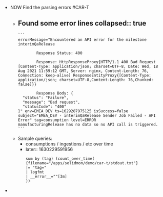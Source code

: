 - NOW Find the parsing errors #CAR-T
	- Found some error lines
	  collapsed:: true
		-
		  ```
		  errorMessage="Encountered an API error for the milestone interimQaRelease 
		  
		          Response Status: 400 
		  
		          Response: HttpResponseProxy{HTTP/1.1 400 Bad Request [Content-Type: application/json; charset=UTF-8, Date: Wed, 18 Aug 2021 11:59:12 GMT, Server: nginx, Content-Length: 76, Connection: keep-alive] ResponseEntityProxy{[Content-Type: application/json; charset=UTF-8,Content-Length: 76,Chunked: false]}} 
		   
		          Response Body: {
		    "status": "Failure",
		    "message": "Bad request",
		    "statusCode": "400"
		  }" env=EMEA_DEV ts=1629287975125 isSuccess=false subject="EMEA_DEV - interimQaRelease Sender Job Failed - API Error" tag=consumption level=ERROR
		  manufacturingRelease has no data so no API call is triggered.
		  ```
	- Sample queries:
		- consumptions / ingestions / etc over time
		-
		  later:: 1630229591956
		  ``` logql
		  sum by (tag) (count_over_time(
		  {filename="/apps/solidmon/demo/car-t/stdout.txt"} 
		  |= "tag=" 
		  | logfmt
		  | __error__=""[3m]
		  ))
		  ```
-